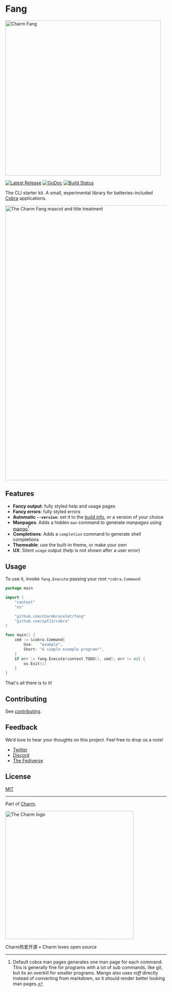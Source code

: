 # Fang

<p>
    <img width="485" alt="Charm Fang" src="https://github.com/user-attachments/assets/3f34ea01-3750-4760-beb2-a1b700e110f5">   
</p>
<p>
    <a href="https://github.com/charmbracelet/fang/releases"><img src="https://img.shields.io/github/release/charmbracelet/fang.svg" alt="Latest Release"></a>
    <a href="https://pkg.go.dev/github.com/charmbracelet/fang?tab=doc"><img src="https://godoc.org/github.com/charmbracelet/fang?status.svg" alt="GoDoc"></a>
    <a href="https://github.com/charmbracelet/fang/actions"><img src="https://github.com/charmbracelet/fang/workflows/build/badge.svg" alt="Build Status"></a>
</p>

The CLI starter kit. A small, experimental library for batteries-included [Cobra][cobra] applications.

<p>
    <img width="859" alt="The Charm Fang mascot and title treatment" src="https://github.com/user-attachments/assets/5c35e1fa-9577-4f81-a879-3ddb4d4a43f0" />
</p>

## Features

- **Fancy output**: fully styled help and usage pages
- **Fancy errors**: fully styled errors
- **Automatic `--version`**: set it to the [build info][info], or a version of your choice
- **Manpages**: Adds a hidden `man` command to generate _manpages_ using
  [mango][][^1]
- **Completions**: Adds a `completion` command to generate shell completions
- **Themeable**: use the built-in theme, or make your own
- **UX**: Silent `usage` output (help is not shown after a user error)

[info]: https://pkg.go.dev/runtime/debug#BuildInfo
[cobra]: https://github.com/spf13/cobra
[mango]: https://github.com/muesli/mango

[^1]:
    Default cobra man pages generates one man page for each command. This is
    generally fine for programs with a lot of sub commands, like git, but its an
    overkill for smaller programs.
    Mango also uses _roff_ directly instead of converting from markdown, so it
    should render better looking man pages.

## Usage

To use it, invoke `fang.Execute` passing your root `*cobra.Command`:

```go
package main

import (
	"context"
	"os"

	"github.com/charmbracelet/fang"
	"github.com/spf13/cobra"
)

func main() {
	cmd := &cobra.Command{
		Use:   "example",
		Short: "A simple example program!",
	}
	if err := fang.Execute(context.TODO(), cmd); err != nil {
		os.Exit(1)
	}
}
```

That's all there is to it!

## Contributing

See [contributing][contribute].

[contribute]: https://github.com/charmbracelet/fang/contribute

## Feedback

We’d love to hear your thoughts on this project. Feel free to drop us a note!

- [Twitter](https://twitter.com/charmcli)
- [Discord](https://charm.sh/chat)
- [The Fediverse](https://mastodon.social/@charmcli)

## License

[MIT](https://github.com/charmbracelet/gum/raw/main/LICENSE)

---

Part of [Charm](https://charm.sh).

<a href="https://charm.sh/"><img alt="The Charm logo" src="https://stuff.charm.sh/charm-badge.jpg" width="400" /></a>

Charm热爱开源 • Charm loves open source
